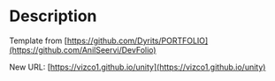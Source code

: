 # Description

Template from [https://github.com/Dyrits/PORTFOLIO](https://github.com/AnilSeervi/DevFolio)

New URL: [https://vizco1.github.io/unity](https://vizco1.github.io/unity)
